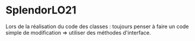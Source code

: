 # SplendorLO21

Lors de la réalisation du code des classes : toujours penser à faire un code simple de modification => utiliser des méthodes d'interface.
